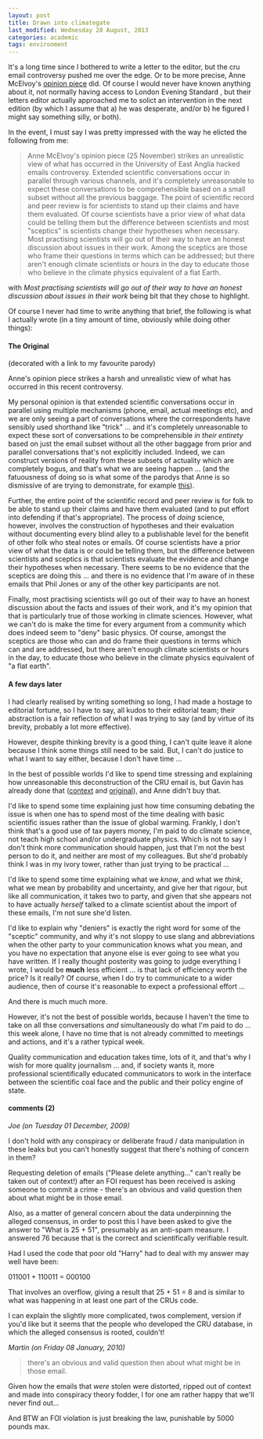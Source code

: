 ```yaml
---
layout: post
title: Drawn into climategate
last_modified: Wednesday 28 August, 2013
categories: academic
tags: environment
---
```


It's a long time since I bothered to write a letter to the editor, but the cru email controversy pushed me over the edge. Or to be more precise, Anne McElvoy's [opinion piece](http://www.thisislondon.co.uk/standard/article-23774747-the-climate-change-apostles-must-be-open-to-challenge.do) did. Of course I would never have known anything about it, not normally having access to London Evening Standard , but their letters editor actually approached me to solict an intervention in the next edition (by which I assume that a) he was desperate, and/or b) he figured I might say something silly, or both).

In the event, I must say I was pretty impressed with the way he elicted the following from me:
<blockquote>Anne McElvoy's opinion piece (25 November) strikes an unrealistic view of
what has occurred in the University of East Anglia hacked emails
controversy.
Extended scientific conversations occur in parallel through various
channels, and it's completely unreasonable to expect these conversations to
be comprehensible based on a small subset without all the previous baggage.
The point of scientific record and peer review is for scientists to stand up
their claims and have them evaluated. Of course scientists have a prior view
of what data could be telling them but the difference between scientists and
most "sceptics" is scientists change their hypotheses when necessary.
Most practising scientists will go out of their way to have an honest
discussion about issues in their work. Among the sceptics are those who
frame their questions in terms which can be addressed; but there aren't
enough climate scientists or hours in the day to educate those who believe
in the climate physics equivalent of a flat Earth.
</blockquote>

with  *Most practising scientists will go out of their way to have an honest
discussion about issues in their work* being  bit that they chose to highlight.

Of course I never had time to write anything that brief, the following is what I actually wrote (in a tiny amount of time, obviously while doing other things):

####  The Original
(decorated with a link to my favourite parody)

Anne's opinion piece strikes a harsh and unrealistic view of what has occurred in this recent controversy.

My personal opinion is that extended scientific conversations occur in parallel using multiple mechanisms (phone, email, actual meetings etc), and we are only seeing a part of conversations where the correspondents have sensibly used shorthand like "trick" ... and it's completely unreasonable to expect these sort of conversations to be comprehensible *in their entirety* based on just the email subset without all the other baggage from prior and parallel conversations that's not explicitly included. Indeed, we can construct versions of reality from these subsets of actuality which are completely bogus, and that's what we are seeing happen ... (and the fatuousness of doing so is what some of the parodys that Anne is so dismissive of are trying to demonstrate, for example [this](http://carbonfixated.com/newtongate-the-final-nail-in-the-coffin-of-renaissance-and-enlightenment-thinking/)).

Further, the entire point of the scientific record and peer review is for folk to be able to stand up their claims and have them evaluated (and to put effort into defending if that's appropriate). The process of *doing* science, however, involves the construction of hypotheses and their evaluation without documenting every blind alley to a publishable level for the benefit of other folk who steal notes or emails. Of course scientists have a prior view of what the data is or could be telling them, but the difference between scientists and sceptics is that scientists evaluate the evidence and change their hypotheses when necessary. There seems to be no evidence that the sceptics are doing this ... and there is no evidence that I'm aware of in these emails that Phil Jones or any of the other key participants are not.

Finally, most practising scientists will go out of their way to have an honest discussion about the facts and issues of their work, and it's my opinion that that is particularly true of those working in climate sciences. However, what we can't do is make the time for every argument from a community which does indeed seem to "deny" basic physics. Of course, amongst the sceptics are those who can and do frame their questions in terms which can and are addressed, but there aren't enough climate scientists or hours in the day, to educate those who believe in the climate physics equivalent of "a flat earth".

####  A few days later

I had clearly realised by writing something so long, I had made a hostage to editorial fortune, so I have to say, all kudos to their editorial team; their abstraction is a fair reflection of what I was trying to say (and by virtue of its brevity, probably a lot more effective).

However, despite thinking brevity is a good thing, I can't quite leave it alone because I think some things still need to be said. But, I can't do justice to what I want to say either, because I don't have time ...

In the best of possible worlds I'd like to spend time stressing and explaining how unreasonable this deconstruction of the CRU email is, but Gavin has already done that ([context](http://www.realclimate.org/index.php/archives/2009/11/the-cru-hack-context/) and [original](http://www.realclimate.org/index.php/archives/2009/11/the-cru-hack)), and Anne didn't buy that.

I'd like to spend some time explaining just how time consuming debating the issue is when one has to spend most of the time dealing with basic scientific issues rather than the issue of global warming. Frankly, I don't think that's a good use of tax payers money, I'm paid to do climate science, not teach high school and/or undergraduate physics.
Which is not to say I don't think more communication should happen, just that I'm not the best person to do it, and neither are most of my colleagues. But she'd probably think I was in my ivory tower, rather than just trying to be practical ...

I'd like to spend some time explaining what we *know*, and what we *think*, what we mean by probability and uncertainty, and give her that rigour, but like all communication, it takes two to party, and given that she appears not to have actually *herself* talked to a climate scientist about the import of these emails, I'm not sure she'd listen.

I'd like to explain why "deniers" is exactly the right word for some of the "sceptic" community, and why it's not sloppy to use slang and abbreviations when the other party to your communication knows what you mean, and you have no expectation that anyone else is ever going to see what you have written. If I really thought posterity was going to judge everything I wrote, I would be **much** less efficient ... is that lack of efficiency worth the price? Is it really? Of course, when I do try to communicate to a wider audience, then of course it's reasonable to expect a professional effort ...

And there is much much more.

However, it's not the best of possible worlds, because I haven't the time to take on all thse conversations *and* simultaneously do what I'm paid to do ... this week alone, I have no time that is not already committed to meetings and actions, and it's a rather typical week.

Quality communication and education takes time, lots of it, and that's why I wish for more quality journalism ... and, if society wants it, more professional scientifically educated communicators to work in the interface between the scientific coal face and the public and their policy engine of state.

#### comments (2)

*Joe (on Tuesday 01 December, 2009)*

I don't hold with any conspiracy or deliberate fraud / data manipulation in these leaks but you can't honestly suggest that there's nothing of concern in them?

Requesting deletion of emails ("Please delete anything..." can't really be taken out of context!) after an FOI request has been received is asking someone to commit a crime - there's an obvious and valid question then about what might be in those email.

Also, as a matter of general concern about the data underpinning the alleged consensus, in order to post this I have been asked to give the answer to "What is 25 + 51", presumably as an anti-spam measure.  I answered 76 because that is the correct and scientifically verifiable result.

Had I used the code that poor old "Harry" had to deal with my answer may well have been:

011001 + 110011 =  000100

That involves an overflow, giving a result that 25 + 51 = 8 and is similar to what was happening in at least one part of the CRUs code.

I can explain the slightly more complicated, twos complement, version if you'd like but it seems that the people who developed the CRU database, in which the alleged consensus is rooted, couldn't!

*Martin (on Friday 08 January, 2010)*

> there's an obvious and valid question then about what might be in those email.

Given how the emails that _were_ stolen were distorted, ripped out of context and made into conspiracy theory fodder, I for one am rather happy that we'll never find out...

And BTW an FOI violation is just breaking the law, punishable by 5000 pounds max.
